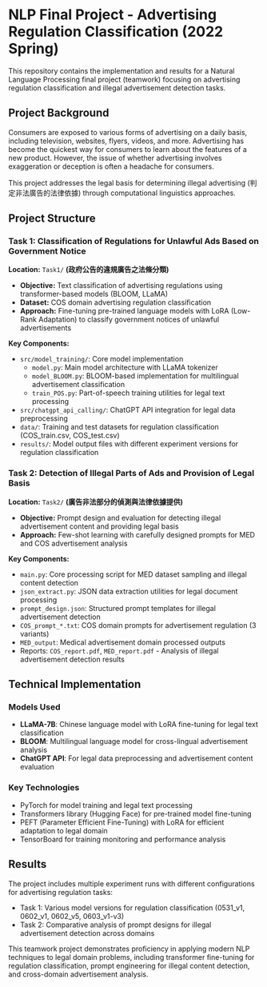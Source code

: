 # NLP Final Project - Advertising Regulation Classification (2022 Spring)

This repository contains the implementation and results for a Natural Language Processing final project (teamwork) focusing on advertising regulation classification and illegal advertisement detection tasks.

## Project Background

Consumers are exposed to various forms of advertising on a daily basis, including television, websites, flyers, videos, and more. Advertising has become the quickest way for consumers to learn about the features of a new product. However, the issue of whether advertising involves exaggeration or deception is often a headache for consumers.

This project addresses the legal basis for determining illegal advertising (判定非法廣告的法律依據) through computational linguistics approaches.

## Project Structure

### Task 1: Classification of Regulations for Unlawful Ads Based on Government Notice
**Location:** `Task1/`
**(政府公告的違規廣告之法條分類)**

- **Objective:** Text classification of advertising regulations using transformer-based models (BLOOM, LLaMA)
- **Dataset:** COS domain advertising regulation classification
- **Approach:** Fine-tuning pre-trained language models with LoRA (Low-Rank Adaptation) to classify government notices of unlawful advertisements

**Key Components:**
- `src/model_training/`: Core model implementation
  - `model.py`: Main model architecture with LLaMA tokenizer
  - `model_BLOOM.py`: BLOOM-based implementation for multilingual advertisement classification
  - `train_POS.py`: Part-of-speech training utilities for legal text processing
- `src/chatgpt_api_calling/`: ChatGPT API integration for legal data preprocessing
- `data/`: Training and test datasets for regulation classification (COS_train.csv, COS_test.csv)
- `results/`: Model output files with different experiment versions for regulation classification

### Task 2: Detection of Illegal Parts of Ads and Provision of Legal Basis
**Location:** `Task2/`
**(廣告非法部分的偵測與法律依據提供)**

- **Objective:** Prompt design and evaluation for detecting illegal advertisement content and providing legal basis
- **Approach:** Few-shot learning with carefully designed prompts for MED and COS advertisement analysis

**Key Components:**
- `main.py`: Core processing script for MED dataset sampling and illegal content detection
- `json_extract.py`: JSON data extraction utilities for legal document processing
- `prompt_design.json`: Structured prompt templates for illegal advertisement detection
- `COS_prompt_*.txt`: COS domain prompts for advertisement regulation (3 variants)
- `MED_output`: Medical advertisement domain processed outputs
- Reports: `COS_report.pdf`, `MED_report.pdf` - Analysis of illegal advertisement detection results

## Technical Implementation

### Models Used
- **LLaMA-7B**: Chinese language model with LoRA fine-tuning for legal text classification
- **BLOOM**: Multilingual language model for cross-lingual advertisement analysis
- **ChatGPT API**: For legal data preprocessing and advertisement content evaluation

### Key Technologies
- PyTorch for model training and legal text processing
- Transformers library (Hugging Face) for pre-trained model fine-tuning
- PEFT (Parameter Efficient Fine-Tuning) with LoRA for efficient adaptation to legal domain
- TensorBoard for training monitoring and performance analysis

## Results
The project includes multiple experiment runs with different configurations for advertising regulation tasks:
- Task 1: Various model versions for regulation classification (0531_v1, 0602_v1, 0602_v5, 0603_v1-v3)
- Task 2: Comparative analysis of prompt designs for illegal advertisement detection across domains

This teamwork project demonstrates proficiency in applying modern NLP techniques to legal domain problems, including transformer fine-tuning for regulation classification, prompt engineering for illegal content detection, and cross-domain advertisement analysis.
